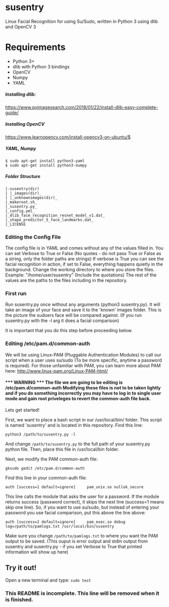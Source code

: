 # susentry
Linux Facial Recognition for using Su/Sudo, written in Python 3 using dlib and OpenCV 3

# Requirements
- Python 3+
- dlib with Python 3 bindings
- OpenCV
- Numpy
- YAML

##### Installing dlib: 
https://www.pyimagesearch.com/2018/01/22/install-dlib-easy-complete-guide/ 

##### Installing OpenCV
https://www.learnopencv.com/install-opencv3-on-ubuntu/$

##### YAML, Numpy
```
$ sudo apt-get install python3-yaml
$ sudo apt-get install python3-numpy
```

##### Folder Structure
```
|-susentry(dir)      
| |_images(dir)_
| |_unknownimages(dir)_
|_makeroot.sh_
|_susentry.py_
|_config.yml_
|_dlib_face_recognition_resnet_model_v1.dat_
|_shape_predictor_5_face_landmarks.dat_
|_LICENSE
```
### Editing the Config File

The config file is in YAML and comes without any of the values filled in.
You can set Verbose to True or False (No quotes - do not pass True or False as a string, only the folder paths are strings) 
If verbose is True you can see the facial recognition in action, if set to False, everything happens quietly in the background.
Change the working directory to where you store the files. Example: "/home/user/susentry" (Include the quotations)
The rest of the values are the paths to the files including in the repository.

### First run

Run susentry.py once without any arguments (python3 susentry.py). It will take an image of your face and save it to the 'known' images folder. This is the picture the sudoers face will be compared against. (If you run susentry.py with the -l arg it does a facial comparison) 

It is important that you do this step before proceeding below.

### Editing /etc/pam.d/common-auth 

We will be using Linux-PAM (Pluggable Authentication Modules) to call our script when a user uses su/sudo (To be more specific, anytime a password is required).
For those unfamiliar with PAM, you can learn more about PAM here:
http://www.linux-pam.org/Linux-PAM-html/

#### *** WARNING *** The file we are going to be editing is /etc/pam.d/common-auth Modifying these files is not to be taken lightly and if you do something incorrectly you may have to log in to single user mode and gain root priveleges to revert the common-auth file back.
Lets get started!

First, we want to place a bash script in our /usr/local/bin/ folder. This script is named 'susentry' and is located in this repository.
Find this line:
```
python3 /path/to/susentry.py -l
```
And change `/path/to/susentry.py` to the full path of your susentry.py python file.
Then, place this file in /usr/local/bin folder.

Next, we modify the PAM common-auth file:

```
gksudo gedit /etc/pam.d/common-auth
```
Find this line in your common-auth file:
```
auth [success=1 default=ignore]     pam_unix.so nullok_secure
```

This line calls the module that asks the user for a password. If the module returns success (password correct), it skips the next line (success=1 means skip one line). 
So, if you want to use su/sudo, but instead of entering your password you use facial comparison, put this above the line above:
```
auth [success=2 default=ignore]     pam_exec.so debug log=/path/to/pamlogs.txt /usr/local/bin/susentry
```
Make sure you change `/path/to/pamlogs.txt` to where you want the PAM output to be saved. (This ouput is error output and stdin output from susentry and susentry.py - if you set Verbose to True that printed information will show up here)

## Try it out!

Open a new terminal and type:
`sudo test`


### This README is incomplete. This line will be removed when it is finished.
